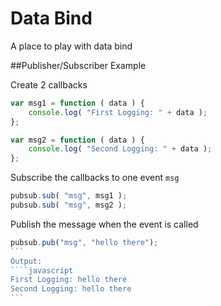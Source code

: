 Data Bind
=======

A place to play with data bind

##Publisher/Subscriber Example

Create 2 callbacks

```javascript
var msg1 = function ( data ) {
    console.log( "First Logging: " + data );
};

var msg2 = function ( data ) {
    console.log( "Second Logging: " + data );
};
```

Subscribe the callbacks to one event `msg`
```javascript
pubsub.sub( "msg", msg1 );
pubsub.sub( "msg", msg2 );
```

Publish the message when the event is called
````javascript
pubsub.pub("msg", "hello there");
```
Output:
````javascript
First Logging: hello there
Second Logging: hello there 
```